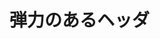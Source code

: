 # 弾力のあるヘッダ

<common-codepen-snippet title="Vue 3 Elastic Draggable Header Example" slug="PoWpdWY" :height="474" tab="js,result" :preview="false" :editable="false" />
